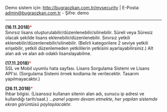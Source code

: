 Demo sistem için: http://bugraozkan.com.tr/mysecurity |
E-Posta: admin@bugraozkan.com.tr -
Şifre: demo<br><hr>
<b>(16.11.2018)</b><font color="red">*</font><br>
Sınırsız lisans oluşturulabilir/düzenlenebilir/silinebilir.
Süreli veya Süresiz olacak şekilde lisans eklenebilir/düzenlenebilir.
Sınırsız yetkili eklenebilir/düzenlenebilir/silinebilir. (Belirli kategorilere 2 seviye yetkili erişebilir, yetkili düzenlemeden yetkililerin yetkisini ayarlayabilirsiniz.)
Alt alan adı ve alan adı odaklı lisanslayabilme.
 
<b>(17.11.2018)</b><font color="red">*</font><br>
SSL ve Mobil uyumlu hata sayfası.
Lisans Sorgulama Sistemi ve Lisans API'si. (Sorgulama Sistemi örnek kodlama ile verilecektir. Tasarım yapılmayacaktır.)
 
<b>(26.11.2018)</b><font color="red">*</font><br>
İhbar bilgisi. (Lisanssız kullanan sitenin alan adı, sunucu ip adresi ve kullandığı tarih/saat.)
<i>...panel yapımı devam etmekte, her yapılan sistemde ekran görüntüsü paylaşılacaktır.</i>
